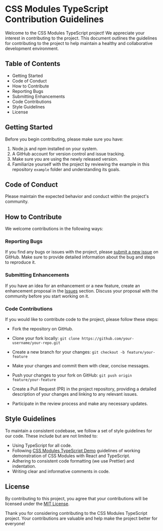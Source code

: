 # CSS Modules TypeScript Contribution Guidelines

Welcome to the CSS Modules TypeScript project! We appreciate your interest in contributing to the project. This document outlines the guidelines for contributing to the project to help maintain a healthy and collaborative development environment.

## Table of Contents

- Getting Started
- Code of Conduct
- How to Contribute
- Reporting Bugs
- Submitting Enhancements
- Code Contributions
- Style Guidelines
- License

## Getting Started

Before you begin contributing, please make sure you have:

1. Node.js and npm installed on your system.
2. A GitHub account for version control and issue tracking.
3. Make sure you are using the newly released version.
4. Familiarize yourself with the project by reviewing the example in this repository `example` folder and understanding its goals.

## Code of Conduct

Please maintain the expected behavior and conduct within the project's community.

## How to Contribute

We welcome contributions in the following ways:

### Reporting Bugs

If you find any bugs or issues with the project, please [submit a new issue](https://github.com/Quramy/typed-css-modules/issues/new) on GitHub. Make sure to provide detailed information about the bug and steps to reproduce it.

### Submitting Enhancements

If you have an idea for an enhancement or a new feature, create an enhancement proposal in the [Issues](https://github.com/Quramy/typed-css-modules/issues) section. Discuss your proposal with the community before you start working on it.

### Code Contributions

If you would like to contribute code to the project, please follow these steps:

- Fork the repository on GitHub.
  
-  Clone your fork locally:
 `git clone https://github.com/your-username/your-repo.git`
   
- Create a new branch for your changes:
`git checkout -b feature/your-feature`

- Make your changes and commit them with clear, concise messages.

- Push your changes to your fork on GitHub:
    `git push origin feature/your-feature`
    
- Create a Pull Request (PR) in the project repository, providing a detailed description of your changes and linking to any relevant issues.
  
- Participate in the review process and make any necessary updates.

## Style Guidelines

To maintain a consistent codebase, we follow a set of style guidelines for our code. These include but are not limited to:

- Using TypeScript for all code.
- Following [CSS Modules TypeScript Demo](https://quramy.github.io/typescript-css-modules-demo/) guidelines of working demonstration of CSS Modules with React and TypeScript.
- Adhering to consistent code formatting (we use Prettier) and indentation.
- Writing clear and informative comments in code.

## License

By contributing to this project, you agree that your contributions will be licensed under the [MIT License](LICENSE.txt).

Thank you for considering contributing to the CSS Modules TypeScript project. Your contributions are valuable and help make the project better for everyone!
